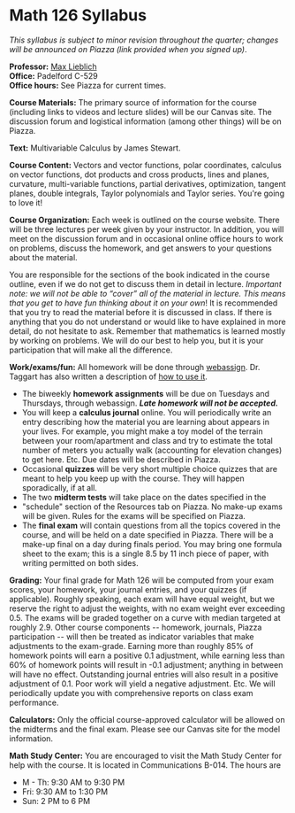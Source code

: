 # Math 126 Syllabus

*This syllabus is subject to minor revision throughout the quarter; changes will be announced on Piazza (link provided when you signed up)*.

**Professor:** [Max Lieblich](http://www.math.washington.edu/~lieblich/)  
**Office:** Padelford C-529  
**Office hours:** See Piazza for current times.

**Course Materials:** The primary source of information for the course (including links to videos and lecture slides) will be our Canvas site. The discussion forum and logistical information (among other things) will be on Piazza.

**Text:** Multivariable Calculus by James Stewart.

**Course Content:** Vectors and vector functions, polar coordinates, calculus on vector functions, dot products and cross products, lines and planes, curvature, multi-variable functions, partial derivatives, optimization, tangent planes, double integrals, Taylor polynomials and Taylor series. You're going to love it!

**Course Organization:** Each week is outlined on the course website. There will be three lectures per week given by your instructor. In addition, you will meet on the discussion forum and in occasional online office hours to work on problems, discuss the homework, and get answers to your questions about the material.

You are responsible for the sections of the book indicated in the course outline, even if we do not get to discuss them in detail in lecture. *Important note: we will not be able to “cover” all of the material in lecture. This means that you get to have fun thinking about it on your own*! It is recommended that you try to read the material before it is discussed in class. If there is anything that you do not understand or would like to have explained in more detail, do not hesitate to ask. Remember that mathematics is learned mostly by working on problems. We will do our best to help you, but it is your participation that will make all the difference.

**Work/exams/fun:** All homework will be done through [webassign](https://www.webassign.net/washington/login.html). Dr. Taggart has also written a description of [how to use it](http://www.math.washington.edu/~taggart/m126/howtowebassign.html).

-   The biweekly **homework assignments** will be due on Tuesdays and Thursdays, through webassign. ***Late homework will not be accepted.***
-   You will keep a **calculus journal** online. You
    will periodically write an entry describing how the material you are learning
    about appears in your lives. For example, you might make a toy model
    of the terrain between your room/apartment and class and try to
    estimate the total number of meters you actually walk (accounting
    for elevation changes) to get here. Etc. Due dates will be described in Piazza.
-   Occasional **quizzes** will be very short multiple choice quizzes
    that are meant to help you keep up with the course. They will happen
    sporadically, if at all.
-   The two **midterm tests** will take place on the dates specified in the
-   "schedule" section of the Resources tab on Piazza. No
    make-up exams will be given. Rules for the exams will be specified on Piazza.
-   The **final exam** will contain questions from all the topics
    covered in the course, and will be held on a date specified in
    Piazza. There will be a make-up final on a day
    during finals period. You may bring one formula
    sheet to the exam; this is a single 8.5 by 11 inch piece of paper,
    with writing permitted on both sides.

**Grading:** Your final grade for Math 126 will be computed from your exam scores, your homework, your journal entries, and your quizzes (if applicable). Roughly speaking, each exam will have equal weight, but we reserve the right to adjust the weights, with no exam weight ever exceeding 0.5. The exams will be graded together on a curve with median targeted at roughly 2.9. Other course components -- homework, journals, Piazza participation -- will then be treated as indicator variables that make adjustments to the exam-grade. Earning more than roughly 85% of homework points will earn a positive 0.1 adjustment, while earning less than 60% of homework points will result in -0.1 adjustment; anything in between will have no effect. Outstanding journal entries will also result in a positive adjustment of 0.1. Poor work will yield a negative adjustment. Etc. We will periodically update you with comprehensive reports on class exam performance.

**Calculators:** Only the official course-approved calculator will be allowed on the midterms and the final exam. Please see our Canvas site for the model information.

**Math Study Center:** You are encouraged to visit the Math Study Center for help with the course. It is located in Communications B-014. The hours are

-   M - Th: 9:30 AM to 9:30 PM
-   Fri: 9:30 AM to 1:30 PM
-   Sun: 2 PM to 6 PM
